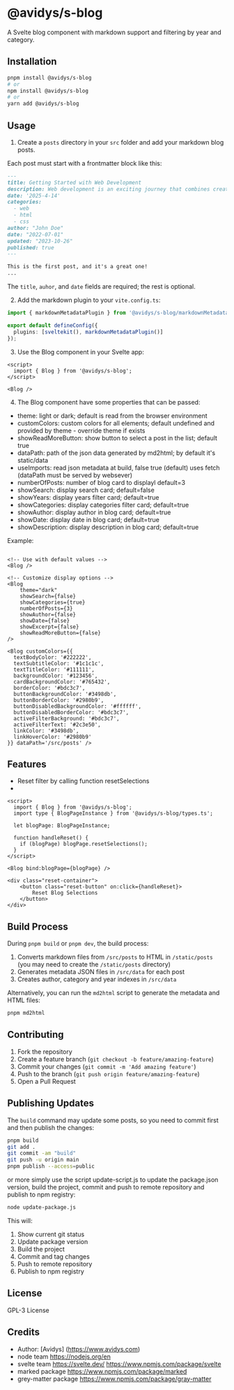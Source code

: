 # @avidys/s-blog

A Svelte blog component with markdown support and filtering by year and category.

## Installation

```bash
pnpm install @avidys/s-blog
# or
npm install @avidys/s-blog
# or
yarn add @avidys/s-blog
```

## Usage

1. Create a `posts` directory in your `src` folder and add your markdown blog posts.

Each post must start with a frontmatter block like this:

```md
---
title: Getting Started with Web Development
description: Web development is an exciting journey that combines creativity with technical skills.
date: '2025-4-14'
categories:
  - web
  - html
  - css
author: "John Doe"
date: "2022-07-01"
updated: "2023-10-26"
published: true
---

This is the first post, and it's a great one!
...
```

The `title`, `auhor`, and `date` fields are required; the rest is optional.

2. Add the markdown plugin to your `vite.config.ts`:

```typescript
import { markdownMetadataPlugin } from '@avidys/s-blog/markdownMetadataPlugin';

export default defineConfig({
  plugins: [sveltekit(), markdownMetadataPlugin()]
});
```

3. Use the Blog component in your Svelte app:

```svelte
<script>
  import { Blog } from '@avidys/s-blog';
</script>

<Blog />
```

4. The Blog component have some properties that can be passed:

- theme: light or dark; default is read from the browser environment
- customColors: custom colors for all elements; default undefined and provided by theme -  override theme if exists
- showReadMoreButton: show button to select a post in the list; default true
- dataPath: path of the json data generated by md2html; by default it's static/data
- useImports: read json metadata at build, false true (default) uses fetch (dataPath must be served by websever)
- numberOfPosts: number of blog card to displayl default=3
- showSearch: display search card; default=false
- showYears: display years filter card; default=true
- showCategories: display categories filter card; default=true
- showAuthor: display author in blog card; default=true
- showDate: display date in blog card; default=true
- showDescription: display description in blog card; default=true

Example:

```svelte

<!-- Use with default values -->
<Blog />

<!-- Customize display options -->
<Blog 
    theme="dark"
    showSearch={false}
    showCategories={true}
    numberOfPosts={3}
    showAuthor={false}
    showDate={false}
    showExcerpt={false}
    showReadMoreButton={false}
/>

<Blog customColors={{
  textBodyColor: '#222222',
  textSubtitleColor: '#1c1c1c',
  textTitleColor: '#111111',
  backgroundColor: '#123456',
  cardBackgroundColor: '#765432',
  borderColor: '#bdc3c7',
  buttonBackgroundColor: '#3498db',
  buttonBorderColor: '#2980b9',
  buttonDisabledBackgroundColor: '#ffffff',
  buttonDisabledBorderColor: '#bdc3c7',
  activeFilterBackground: '#bdc3c7',
  activeFilterText: '#2c3e50',
  linkColor: '#3498db',
  linkHoverColor: '#2980b9'
}} dataPath='/src/posts' />

```

## Features 

- Reset filter by calling function resetSelections
- 
```svelte
<script>
  import { Blog } from '@avidys/s-blog';
  import type { BlogPageInstance } from '@avidys/s-blog/types.ts';

  let blogPage: BlogPageInstance;

  function handleReset() {
    if (blogPage) blogPage.resetSelections();
  }
</script>
  
<Blog bind:blogPage={blogPage} />

<div class="reset-container">
    <button class="reset-button" on:click={handleReset}>
        Reset Blog Selections
    </button>
</div>
```

## Build Process

During ```pnpm build``` or ```pnpm dev```, the build process:

1. Converts markdown files from `/src/posts` to HTML in `/static/posts` (you may need to create the `/static/posts` directory)
2. Generates metadata JSON files in `/src/data` for each post
3. Creates author, category and year indexes in `/src/data`

Alternatively, you can run the `md2html` script to generate the metadata and HTML files:

```bash
pnpm md2html
```

## Contributing

1. Fork the repository
2. Create a feature branch (`git checkout -b feature/amazing-feature`)
3. Commit your changes (`git commit -m 'Add amazing feature'`)
4. Push to the branch (`git push origin feature/amazing-feature`)
5. Open a Pull Request

## Publishing Updates

The `build` command may update some posts, so you need to commit first and then publish the changes:

```bash
pnpm build
git add .
git commit -am "build"
git push -u origin main
pnpm publish --access=public
```

or more simply use the script update-script.js to update the package.json version, build the project, commit and push to remote repository and publish to npm registry:

```bash
node update-package.js
```

This will:

1. Show current git status
2. Update package version
3. Build the project
4. Commit and tag changes
5. Push to remote repository
6. Publish to npm registry

## License

GPL-3 License

## Credits

- Author: [Avidys] (<https://www.avidys.com>)
- node team <https://nodejs.org/en>
- svelte team <https://svelte.dev/> <https://www.npmjs.com/package/svelte>
- marked package <https://www.npmjs.com/package/marked>
- grey-matter package <https://www.npmjs.com/package/gray-matter>
